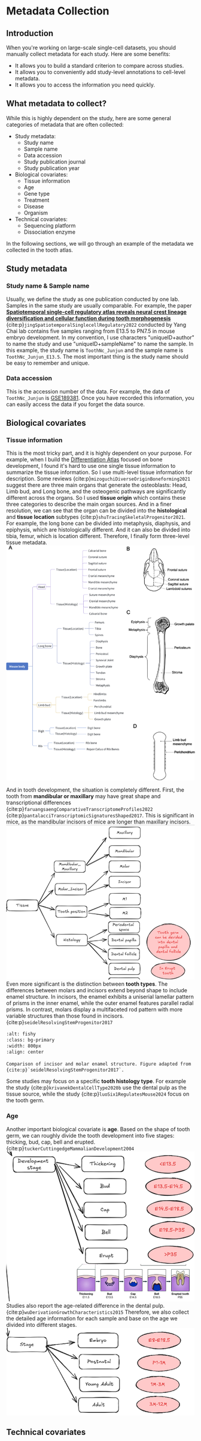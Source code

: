 # Metadata Collection
## Introduction
When you're working on large-scale single-cell datasets, you should manually collect metadata for each study. Here are some benefits:

- It allows you to build a standard criterion to compare across studies.
- It allows you to conveniently add study-level annotations to cell-level metadata.
- It allows you to access the information you need quickly.

## What metadata to collect?
While this is highly dependent on the study, here are some general categories of metadata that are often collected:

- Study metadata:
    - Study name
    - Sample name
    - Data accession
    - Study publication journal
    - Study publication year
- Biological covariates:
    - Tissue information
    - Age
    - Gene type
    - Treatment
    - Disease
    - Organism
- Technical covariates:
    - Sequencing platform
    - Dissociation enzyme

In the following sections, we will go through an example of the metadata we collected in the tooth atlas.

## Study metadata
### Study name & Sample name
Usually, we define the study as one publication conducted by one lab. Samples in the same study are usually comparable. For example, the paper [**Spatiotemporal single-cell regulatory atlas reveals neural crest lineage diversification and cellular function during tooth morphogenesis**](https://www.nature.com/articles/s41467-022-32490-y) {cite:p}`jingSpatiotemporalSinglecellRegulatory2022` conducted by Yang Chai lab contains five samples ranging from E13.5 to PN7.5 in mouse embryo development. In my convention, I use characters "uniqueID+author" to name the study and use "uniqueID+sampleName" to name the sample. In this example, the study name is `ToothNc_Junjun` and the sample name is `ToothNc_Junjun_E13.5`. The most important thing is the study name should be easy to remember and unique.

### Data accession
This is the accession number of the data. For example, the data of `ToothNc_Junjun` is [GSE189381](https://www.ncbi.nlm.nih.gov/geo/query/acc.cgi?acc=GSE189381). Once you have recorded this information, you can easily access the data if you forget the data source.

## Biological covariates
### Tissue information
This is the most tricky part, and it is highly dependent on your purpose. For example, when I build the [Differentiation Atlas](https://trajatlas.readthedocs.io/en/stable/introduction/Differentiation_Atlas.html) focused on bone development, I found it's hard to use one single tissue information to summarize the tissue information. So I use multi-level tissue information for description. Some reviews {cite:p}`mizoguchiDiverseOriginBoneforming2021` suggest there are three main organs that generate the osteoblasts: Head, Limb bud, and Long bone, and the osteogenic pathways are significantly different across the organs. So I used **tissue origin** which contains these three categories to describe the main organ sources. And in a finer resolution, we can see that the organ can be divided into the **histological** and **tissue location** subtypes {cite:p}`shuTracingSkeletalProgenitor2021`. For example, the long bone can be divided into metaphysis, diaphysis, and epiphysis, which are histologically different. And it can also be divided into tibia, femur, which is location different. Therefore, I finally form three-level tissue metadata.
![png](../img/meta_tissue.png)

And in tooth development, the situation is completely different. First, the tooth from **mandibular or maxillary** may have great shape and transcriptional differences {cite:p}`faruangsaengComparativeTranscriptomeProfiles2022` {cite:p}`pantalacciTranscriptomicSignaturesShaped2017`. This is significant in mice, as the mandibular incisors of mice are longer than maxillary incisors. 
![png](../img/meta_tissue_tooth.png)
Even more significant is the distinction between **tooth types**. The differences between molars and incisors extend beyond shape to include enamel structure. In incisors, the enamel exhibits a uniserial lamellar pattern of prisms in the inner enamel, while the outer enamel features parallel radial prisms. In contrast, molars display a multifaceted rod pattern with more variable structures than those found in incisors.{cite:p}`seidelResolvingStemProgenitor2017` 
```{figure} ../img/20241023_enamel.png
:alt: fishy
:class: bg-primary
:width: 800px
:align: center

Comparison of incisor and molar enamel structure. Figure adapted from {cite:p}`seidelResolvingStemProgenitor2017`.
```

Some studies may focus on a specific **tooth histology type**. For example the study {cite:p}`krivanekDentalCellType2020b` use the dental pulp as the tissue source, while the study {cite:p}`luoSix1RegulatesMouse2024` focus on the tooth germ.

### Age
Another important biological covariate is **age**. Based on the shape of tooth germ, we can roughly divide the tooth development into five stages: thicking, bud, cap, bell and erupted. {cite:p}`tuckerCuttingedgeMammalianDevelopment2004`
![png](../img/meta_age.png)
Studies also report the age-related difference in the dental pulp. {cite:p}`wuDerivationGrowthCharacteristics2015` Therefore, we also collect the detailed age information for each sample and base on the age we divided into different stages.
![png](../img/meta_age_stage.png)

## Technical covariates